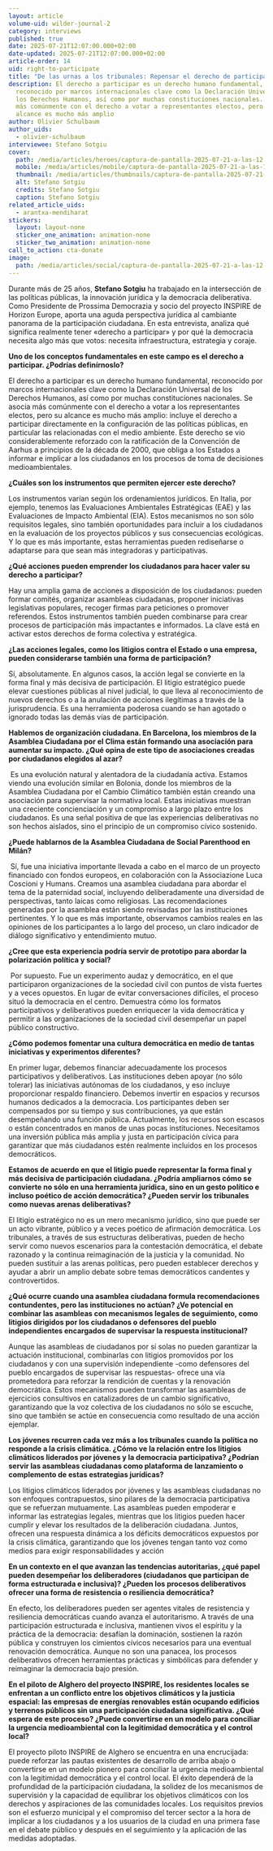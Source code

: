 ```yaml
---
layout: article
volume-uid: wilder-journal-2
category: interviews
published: true
date: 2025-07-21T12:07:00.000+02:00
date-updated: 2025-07-21T12:07:00.000+02:00
article-order: 14
uid: right-to-participate
title: "De las urnas a los tribunales: Repensar el derecho de participación"
description: El derecho a participar es un derecho humano fundamental,
  reconocido por marcos internacionales clave como la Declaración Universal de
  los Derechos Humanos, así como por muchas constituciones nacionales. Se asocia
  más comúnmente con el derecho a votar a representantes electos, pero su
  alcance es mucho más amplio
author: Olivier Schulbaum
author_uids:
  - olivier-schulbaum
interviewee: Stefano Sotgiu
cover:
  path: /media/articles/heroes/captura-de-pantalla-2025-07-21-a-las-12.12.39.png
  mobile: /media/articles/mobile/captura-de-pantalla-2025-07-21-a-las-12.12.39.png
  thumbnail: /media/articles/thumbnails/captura-de-pantalla-2025-07-21-a-las-12.12.39.png
  alt: Stefano Sotgiu
  credits: Stefano Sotgiu
  caption: Stefano Sotgiu
related_article_uids:
  - arantxa-mendiharat
stickers:
  layout: layout-none
  sticker_one_animation: animation-none
  sticker_two_animation: animation-none
call_to_action: cta-donate
image:
  path: /media/articles/social/captura-de-pantalla-2025-07-21-a-las-12.12.39.png
---
```

Durante más de 25 años, **Stefano Sotgiu** ha trabajado en la intersección de las políticas públicas, la innovación jurídica y la democracia deliberativa. Como Presidente de Prossima Democrazia y socio del proyecto INSPIRE de Horizon Europe, aporta una aguda perspectiva jurídica al cambiante panorama de la participación ciudadana. En esta entrevista, analiza qué significa realmente tener «derecho a participar» y por qué la democracia necesita algo más que votos: necesita infraestructura, estrategia y coraje.

**Uno de los conceptos fundamentales en este campo es el derecho a participar. ¿Podrías definírnoslo?** 

El derecho a participar es un derecho humano fundamental, reconocido por marcos internacionales clave como la Declaración Universal de los Derechos Humanos, así como por muchas constituciones nacionales. Se asocia más comúnmente con el derecho a votar a los representantes electos, pero su alcance es mucho más amplio: incluye el derecho a participar directamente en la configuración de las políticas públicas, en particular las relacionadas con el medio ambiente. Este derecho se vio considerablemente reforzado con la ratificación de la Convención de Aarhus a principios de la década de 2000, que obliga a los Estados a informar e implicar a los ciudadanos en los procesos de toma de decisiones medioambientales.

**¿Cuáles son los instrumentos que permiten ejercer este derecho?**  

Los instrumentos varían según los ordenamientos jurídicos. En Italia, por ejemplo, tenemos las Evaluaciones Ambientales Estratégicas (EAE) y las Evaluaciones de Impacto Ambiental (EIA). Estos mecanismos no son sólo requisitos legales, sino también oportunidades para incluir a los ciudadanos en la evaluación de los proyectos públicos y sus consecuencias ecológicas. Y lo que es más importante, estas herramientas pueden rediseñarse o adaptarse para que sean más integradoras y participativas.

**¿Qué acciones pueden emprender los ciudadanos para hacer valer su derecho a participar?** 

Hay una amplia gama de acciones a disposición de los ciudadanos: pueden formar comités, organizar asambleas ciudadanas, proponer iniciativas legislativas populares, recoger firmas para peticiones o promover referendos. Estos instrumentos también pueden combinarse para crear procesos de participación más impactantes e informados. La clave está en activar estos derechos de forma colectiva y estratégica.

**¿Las acciones legales, como los litigios contra el Estado o una empresa, pueden considerarse también una forma de participación?** 

Sí, absolutamente. En algunos casos, la acción legal se convierte en la forma final y más decisiva de participación. El litigio estratégico puede elevar cuestiones públicas al nivel judicial, lo que lleva al reconocimiento de nuevos derechos o a la anulación de acciones ilegítimas a través de la jurisprudencia. Es una herramienta poderosa cuando se han agotado o ignorado todas las demás vías de participación.

**Hablemos de organización ciudadana. En Barcelona, los miembros de la Asamblea Ciudadana por el Clima están formando una asociación para aumentar su impacto. ¿Qué opina de este tipo de asociaciones creadas por ciudadanos elegidos al azar?**

 Es una evolución natural y alentadora de la ciudadanía activa. Estamos viendo una evolución similar en Bolonia, donde los miembros de la Asamblea Ciudadana por el Cambio Climático también están creando una asociación para supervisar la normativa local. Estas iniciativas muestran una creciente concienciación y un compromiso a largo plazo entre los ciudadanos. Es una señal positiva de que las experiencias deliberativas no son hechos aislados, sino el principio de un compromiso cívico sostenido.

**¿Puede hablarnos de la Asamblea Ciudadana de Social Parenthood en Milán?**

 Sí, fue una iniciativa importante llevada a cabo en el marco de un proyecto financiado con fondos europeos, en colaboración con la Associazione Luca Coscioni y Humans. Creamos una asamblea ciudadana para abordar el tema de la paternidad social, incluyendo deliberadamente una diversidad de perspectivas, tanto laicas como religiosas. Las recomendaciones generadas por la asamblea están siendo revisadas por las instituciones pertinentes. Y lo que es más importante, observamos cambios reales en las opiniones de los participantes a lo largo del proceso, un claro indicador de diálogo significativo y entendimiento mutuo.

**¿Cree que esta experiencia podría servir de prototipo para abordar la polarización política y social?**

 Por supuesto. Fue un experimento audaz y democrático, en el que participaron organizaciones de la sociedad civil con puntos de vista fuertes y a veces opuestos. En lugar de evitar conversaciones difíciles, el proceso situó la democracia en el centro. Demuestra cómo los formatos participativos y deliberativos pueden enriquecer la vida democrática y permitir a las organizaciones de la sociedad civil desempeñar un papel público constructivo.

**¿Cómo podemos fomentar una cultura democrática en medio de tantas iniciativas y experimentos diferentes?** 

En primer lugar, debemos financiar adecuadamente los procesos participativos y deliberativos. Las instituciones deben apoyar (no sólo tolerar) las iniciativas autónomas de los ciudadanos, y eso incluye proporcionar respaldo financiero. Debemos invertir en espacios y recursos humanos dedicados a la democracia. Los participantes deben ser compensados por su tiempo y sus contribuciones, ya que están desempeñando una función pública. Actualmente, los recursos son escasos o están concentrados en manos de unas pocas instituciones. Necesitamos una inversión pública más amplia y justa en participación cívica para garantizar que más ciudadanos estén realmente incluidos en los procesos democráticos.

**Estamos de acuerdo en que el litigio puede representar la forma final y más decisiva de participación ciudadana. ¿Podría ampliarnos cómo se convierte no sólo en una herramienta jurídica, sino en un gesto político e incluso poético de acción democrática? ¿Pueden servir los tribunales como nuevas arenas deliberativas?**

El litigio estratégico no es un mero mecanismo jurídico, sino que puede ser un acto vibrante, público y a veces poético de afirmación democrática. Los tribunales, a través de sus estructuras deliberativas, pueden de hecho servir como nuevos escenarios para la contestación democrática, el debate razonado y la continua reimaginación de la justicia y la comunidad. No pueden sustituir a las arenas políticas, pero pueden establecer derechos y ayudar a abrir un amplio debate sobre temas democráticos candentes y controvertidos.

**¿Qué ocurre cuando una asamblea ciudadana formula recomendaciones contundentes, pero las instituciones no actúan? ¿Ve potencial en combinar las asambleas con mecanismos legales de seguimiento, como litigios dirigidos por los ciudadanos o defensores del pueblo independientes encargados de supervisar la respuesta institucional?**

Aunque las asambleas de ciudadanos por sí solas no pueden garantizar la actuación institucional, combinarlas con litigios promovidos por los ciudadanos y con una supervisión independiente -como defensores del pueblo encargados de supervisar las respuestas- ofrece una vía prometedora para reforzar la rendición de cuentas y la renovación democrática. Estos mecanismos pueden transformar las asambleas de ejercicios consultivos en catalizadores de un cambio significativo, garantizando que la voz colectiva de los ciudadanos no sólo se escuche, sino que también se actúe en consecuencia como resultado de una acción ejemplar.

**Los jóvenes recurren cada vez más a los tribunales cuando la política no responde a la crisis climática. ¿Cómo ve la relación entre los litigios climáticos liderados por jóvenes y la democracia participativa? ¿Podrían servir las asambleas ciudadanas como plataforma de lanzamiento o complemento de estas estrategias jurídicas?**

Los litigios climáticos liderados por jóvenes y las asambleas ciudadanas no son enfoques contrapuestos, sino pilares de la democracia participativa que se refuerzan mutuamente. Las asambleas pueden empoderar e informar las estrategias legales, mientras que los litigios pueden hacer cumplir y elevar los resultados de la deliberación ciudadana. Juntos, ofrecen una respuesta dinámica a los déficits democráticos expuestos por la crisis climática, garantizando que los jóvenes tengan tanto voz como medios para exigir responsabilidades y acción

**En un contexto en el que avanzan las tendencias autoritarias, ¿qué papel pueden desempeñar los deliberadores (ciudadanos que participan de forma estructurada e inclusiva)? ¿Pueden los procesos deliberativos ofrecer una forma de resistencia o resiliencia democrática?**

En efecto, los deliberadores pueden ser agentes vitales de resistencia y resiliencia democráticas cuando avanza el autoritarismo. A través de una participación estructurada e inclusiva, mantienen vivos el espíritu y la práctica de la democracia: desafían la dominación, sostienen la razón pública y construyen los cimientos cívicos necesarios para una eventual renovación democrática. Aunque no son una panacea, los procesos deliberativos ofrecen herramientas prácticas y simbólicas para defender y reimaginar la democracia bajo presión.

**En el piloto de Alghero del proyecto INSPIRE, los residentes locales se enfrentan a un conflicto entre los objetivos climáticos y la justicia espacial: las empresas de energías renovables están ocupando edificios y terrenos públicos sin una participación ciudadana significativa. ¿Qué espera de este proceso? ¿Puede convertirse en un modelo para conciliar la urgencia medioambiental con la legitimidad democrática y el control local?**

El proyecto piloto INSPIRE de Alghero se encuentra en una encrucijada: puede reforzar las pautas existentes de desarrollo de arriba abajo o convertirse en un modelo pionero para conciliar la urgencia medioambiental con la legitimidad democrática y el control local. El éxito dependerá de la profundidad de la participación ciudadana, la solidez de los mecanismos de supervisión y la capacidad de equilibrar los objetivos climáticos con los derechos y aspiraciones de las comunidades locales. Los requisitos previos son el esfuerzo municipal y el compromiso del tercer sector a la hora de implicar a los ciudadanos y a los usuarios de la ciudad en una primera fase en el debate público y después en el seguimiento y la aplicación de las medidas adoptadas.

